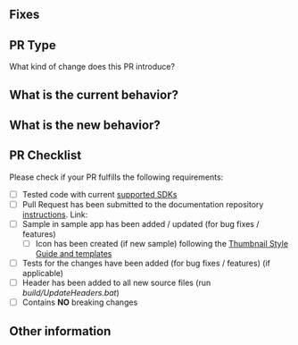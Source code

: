 
<!-- 🚨 It is essential to keep the **☑️ Allow edits by maintainers** checked in Pull Request Template as it increases collaboration by permitting commits to the PR branch created from a fork 🚨 -->


<!-- 🚨 Please Do Not skip any instructions and information mentioned below as they are all required and essential to evaluate and test the PR. By fulfilling all the required information you will be able to reduce the volume of questions and most likely help merge the PR faster 🚨 -->


## Fixes #
<!-- Add the relevant issue number after the "#" mentioned above (for ex: Fixes #1234) which will automatically close the issue once the PR is merged. -->

<!-- Add a brief overview here of the feature/bug & fix. -->

## PR Type
What kind of change does this PR introduce?
<!-- Please uncomment one or more that apply to this PR. -->

<!-- - Bugfix -->
<!-- - Feature -->
<!-- - Code style update (formatting) -->
<!-- - Refactoring (no functional changes, no api changes) -->
<!-- - Build or CI related changes -->
<!-- - Documentation content changes -->
<!-- - Sample app changes -->
<!-- - Other... Please describe: -->


## What is the current behavior?
<!-- Please describe the current behavior that you are modifying, or link to a relevant issue. -->


## What is the new behavior?
<!-- Describe how was this issue resolved or changed? -->


## PR Checklist

Please check if your PR fulfills the following requirements:

- [ ] Tested code with current [supported SDKs](../readme.md#supported)
- [ ] Pull Request has been submitted to the documentation repository [instructions](..\contributing.md#docs). Link: <!-- docs PR link -->
- [ ] Sample in sample app has been added / updated (for bug fixes / features)
    - [ ] Icon has been created (if new sample) following the [Thumbnail Style Guide and templates](https://github.com/windows-toolkit/WindowsCommunityToolkit-design-assets)
- [ ] Tests for the changes have been added (for bug fixes / features) (if applicable)
- [ ] Header has been added to all new source files (run *build/UpdateHeaders.bat*)
- [ ] Contains **NO** breaking changes

<!-- If this PR contains a breaking change, please describe the impact and migration path for existing applications below. 
     Please note that breaking changes are likely to be rejected within minor release cycles or held until major versions. -->


## Other information
